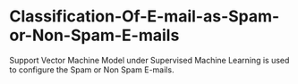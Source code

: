 # Classification-Of-E-mail-as-Spam-or-Non-Spam-E-mails
Support Vector Machine Model under Supervised Machine Learning is used to configure the Spam or Non Spam E-mails.
